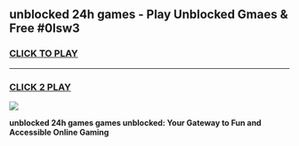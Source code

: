 
## unblocked 24h games - Play Unblocked Gmaes & Free #0lsw3
<h3>
<a href="https://news.freeplayer.one?title=unblocked_24h_games&ref=03M">CLICK TO PLAY</a></h3>
<hr>

<h3>
<a href="https://news.freeplayer.one?title=unblocked_24h_games&ref=03M">CLICK 2 PLAY</a>
  
</h3>

<a href="https://news.freeplayer.one?title=unblocked_24h_games&ref=03M"><img src="https://clearcache.store/games.png"></a>


**unblocked 24h games games unblocked: Your Gateway to Fun and Accessible Online Gaming**
